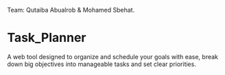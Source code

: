 
Team:
Qutaiba Abualrob & Mohamed Sbehat.






# Task_Planner
A web tool designed to organize and schedule your goals with ease, break down big objectives into manageable tasks and set clear priorities.
